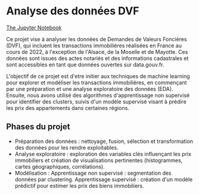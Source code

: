 # Analyse des données DVF
[The Jupyter Notebook](https://albanecoiffe.github.io/DVF_GroupProjet/)

Ce projet vise à analyser les données de Demandes de Valeurs Foncières (DVF), qui incluent les transactions immobilières réalisées en France au cours de 2022, à l'exception de l'Alsace, de la Moselle et de Mayotte. Ces données sont issues des actes notariés et des informations cadastrales et sont accessibles en tant que données ouvertes sur data.gouv.fr.

L'objectif de ce projet est d'etre initier aux techniques de machine learning pour explorer et modéliser les transactions immobilières, en commençant par une préparation et une analyse exploratoire des données (EDA). Ensuite, nous avons utilisé des algorithmes d'apprentissage non supervisé pour identifier des clusters, suivis d'un modèle supervisé visant à prédire les prix des appartements dans certaines régions.

## Phases du projet
- Préparation des données : nettoyage, fusion, sélection et transformation des données pour les rendre exploitables.
- Analyse exploratoire : exploration des variables clés influençant les prix immobiliers et création de visualisations pertinentes (histogrammes, cartes géographiques, corrélations).
- Modélisation :
Apprentissage non supervisé : segmentation des données par clustering.
Apprentissage supervisé : création d'un modèle prédictif pour estimer les prix des biens immobiliers.
